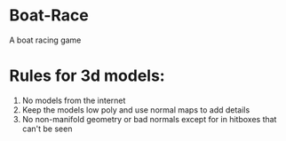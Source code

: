 # Boat-Race
A boat racing game


# Rules for 3d models:

1. No models from the internet
2. Keep the models low poly and use normal maps to add details
3. No non-manifold geometry or bad normals except for in hitboxes that can't be seen
